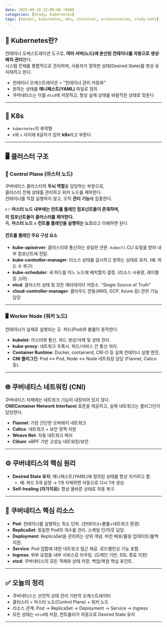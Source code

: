 ```yaml
---
date: 2025-09-18 22:00:00 +0900
categories: [Study, Kubernetes]
tags: [docker, kubernetes, k8s, container, orchestration, study-note]
---
```


## 🚀 Kubernetes란?
컨테이너 오케스트레이션 도구로, **여러 서버(노드)에 분산된 컨테이너를 자동으로 생성·배치·관리**한다.  
시스템 전체를 통합적으로 관리하며, 사용자가 정의한 상태(Desired State)를 항상 유지하려고 한다.

- 컨테이너 오케스트레이션 = "컨테이너 관리 자동화"
- 원하는 상태를 **매니페스트(YAML)** 파일로 정의
- 쿠버네티스는 이를 `etcd`에 저장하고, 항상 실제 상태를 바람직한 상태로 맞춘다

---

## 🔑 K8s
- `kubernetes`의 축약형  
- `k`와 `s` 사이에 8글자가 있어 **k8s**라고 부른다  

---

## 🖥️ 클러스터 구조

### 🧠 Control Plane (마스터 노드)

쿠버네티스 클러스터의 **두뇌 역할**을 담당하는 부분으로,  
클러스터 전체 상태를 관리하고 워커 노드를 제어한다.  
컨테이너를 직접 실행하지 않고, 오직 **관리 기능**에 집중한다.

👉 **마스터 노드 내부에는 컨트롤 플레인 컴포넌트들이 존재하며,  
이 컴포넌트들이 클러스터를 제어한다.**  
즉, **마스터 노드 = 컨트롤 플레인을 실행하는 노드**라고 이해하면 된다.

#### 컨트롤 플레인 주요 구성 요소
- **kube-apiserver**: 클러스터와 통신하는 유일한 관문. `kubectl` CLI 요청을 받아 내부 컴포넌트에 전달.  
- **kube-controller-manager**: 리소스 상태를 감시하고 원하는 상태로 유지. (예: 파드 수 복구)  
- **kube-scheduler**: 새 파드를 어느 노드에 배치할지 결정. (리소스 사용량, 레이블 등 고려)  
- **etcd**: 클러스터 상태 및 모든 메타데이터 저장소. “Single Source of Truth”  
- **cloud-controller-manager**: 클라우드 연동(AWS, GCP, Azure 등) 관련 기능 담당  

---

### 🖥️ Worker Node (워커 노드)
컨테이너가 실제로 실행되는 곳. 파드(Pod)와 볼륨이 동작한다.

- **kubelet**: 마스터와 통신. 파드 생성/삭제 및 상태 관리.  
- **kube-proxy**: 네트워크 프록시. 파드/서비스 간 통신 처리.  
- **Container Runtime**: Docker, containerd, CRI-O 등 실제 컨테이너 실행 엔진.  
- **CNI 플러그인**: Pod ↔ Pod, Node ↔ Node 네트워킹 담당 (Flannel, Calico 등).  

---

## 🌐 쿠버네티스 네트워킹 (CNI)

쿠버네티스 자체에는 네트워크 기능이 내장되어 있지 않다.  
**CNI(Container Network Interface)** 표준을 제공하고, 실제 네트워크는 플러그인이 담당한다.

- **Flannel**: 가장 간단한 오버레이 네트워크  
- **Calico**: 네트워크 + 보안 정책 지원  
- **Weave Net**: 자동 네트워크 메쉬  
- **Cilium**: eBPF 기반 고성능 네트워킹/보안  

---

## ⚙️ 쿠버네티스의 핵심 원리
- **Desired State 유지**: 매니페스트(YAML)에 정의된 상태를 항상 지키려고 함.  
  - 예: 파드 5개 설정 → 1개 삭제하면 자동으로 다시 1개 생성.  
- **Self-healing (자가치유)**: 항상 올바른 상태로 자동 복구.  

---

## 🔑 쿠버네티스 핵심 리소스

- **Pod**: 컨테이너를 실행하는 최소 단위. (컨테이너+볼륨+네트워크 환경)  
- **ReplicaSet**: 동일한 Pod의 개수를 관리. 스케일 인/아웃 담당.  
- **Deployment**: ReplicaSet을 관리하는 상위 개념. 버전 배포/롤링 업데이트/롤백 지원.  
- **Service**: Pod 집합에 대한 네트워크 접근 제공. 로드밸런싱 기능 포함.  
- **Ingress**: 외부 요청을 내부 서비스로 라우팅. (도메인 기반, SSL 종료 지원)  
- **etcd**: 쿠버네티스의 모든 객체와 상태 저장. 백업/복원 핵심 포인트.  

---

## ✅ 오늘의 정리
- 쿠버네티스는 선언적 상태 관리 기반의 오케스트레이터  
- 클러스터 = 마스터 노드(Control Plane) + 워커 노드  
- 리소스 관계: Pod → ReplicaSet → Deployment → Service → Ingress  
- 모든 상태는 `etcd`에 저장, 컨트롤러가 자동으로 Desired State 유지  

---

